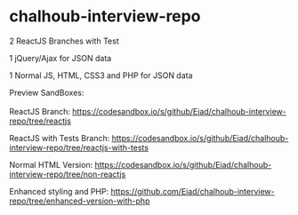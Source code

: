 # chalhoub-interview-repo

2 ReactJS Branches with Test

1 jQuery/Ajax for JSON data

1 Normal JS, HTML, CSS3 and PHP for JSON data

Preview SandBoxes:
<br /><br />
ReactJS Branch: https://codesandbox.io/s/github/Eiad/chalhoub-interview-repo/tree/reactjs

ReactJS with Tests Branch: https://codesandbox.io/s/github/Eiad/chalhoub-interview-repo/tree/reactjs-with-tests

Normal HTML Version: https://codesandbox.io/s/github/Eiad/chalhoub-interview-repo/tree/non-reactjs

Enhanced styling and PHP: https://github.com/Eiad/chalhoub-interview-repo/tree/enhanced-version-with-php
